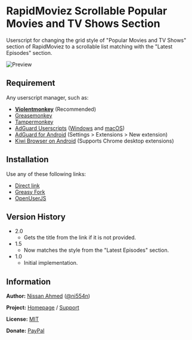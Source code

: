 # RapidMoviez Scrollable Popular Movies and TV Shows Section

Userscript for changing the grid style of "Popular Movies and TV Shows" section of RapidMoviez to a scrollable list
 matching with the "Latest Episodes" section.
 
 ![Preview](https://github.com/ni554n/userscripts/raw/master/art/RapidMoviez%20Scrollable%20Popular%20Movies%20and%20TV%20Shows%20Section.png)

## Requirement

Any userscript manager, such as:

- [**Violentmonkey**](https://violentmonkey.github.io/get-it/) (Recommended)
- [Greasemonkey](https://addons.mozilla.org/en-US/firefox/addon/greasemonkey/)
- [Tampermonkey](https://www.tampermonkey.net/)
- [AdGuard Userscripts](https://kb.adguard.com/en/general/userscripts) ([Windows](https://kb.adguard.com/en/windows/features/extensions) and [macOS](https://kb.adguard.com/en/macos/features/extensions))
- [AdGuard for Android](https://adguard.com/en/adguard-android/overview.html) (Settings > Extensions > New extension)
- [Kiwi Browser on Android](https://play.google.com/store/apps/details?id=com.kiwibrowser.browser) (Supports Chrome desktop extensions)

## Installation

Use any of these following links:

- [Direct link](https://github.com/ni554n/userscripts/raw/master/rapidmoviez-scrollable-popular-movies-and-tv-shows-section/rapidmoviez-scrollable-popular-movies-and-tv-shows-section.user.js)
- [Greasy Fork](https://greasyfork.org/en/scripts/398906-rapidmoviez-scrollable-popular-movies-and-tv-shows-section)
- [OpenUserJS](https://openuserjs.org/scripts/ni554n/RapidMoviez_Scrollable_Popular_Movies_and_TV_Shows_Section)

## Version History

- 2.0
  - Gets the title from the link if it is not provided.
- 1.5
  - Now matches the style from the "Latest Episodes" section.
- 1.0
  - Initial implementation.

## Information

**Author:** [Nissan Ahmed](https://ni554n.github.io) ([@ni554n](https://twitter.com/ni554n))

**Project:** [Homepage](https://github.com/ni554n/userscripts/) / [Support](https://github.com/ni554n/userscripts/issues)

**License:** [MIT](https://github.com/ni554n/userscripts/blob/master/LICENSE)

**Donate:** [PayPal](https://paypal.me/ni554n)
